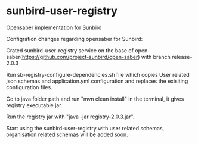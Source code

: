 # sunbird-user-registry
Opensaber implementation for Sunbird

Configration changes regarding opensaber for Sunbird:

Crated sunbird-user-registry service on the base of open-saber(https://github.com/project-sunbird/open-saber) with branch release-2.0.3

Run sb-registry-configure-dependencies.sh file which copies User related json schemas and application.yml configuration and replaces the exisiting configuration files.

Go to java folder path and run "mvn clean install" in the terminal, it gives registry executable jar.

Run the registry jar with "java -jar registry-2.0.3.jar".

Start using the sunbird-user-registry with user related schemas, organisation related schemas will be added soon.




